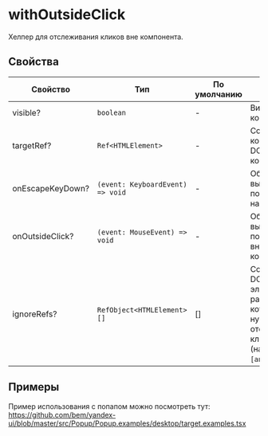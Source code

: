 # withOutsideClick

<!-- description:start -->
Хелпер для отслеживания кликов вне компонента.
<!-- description:end -->

## Свойства

<!-- props:start -->
| Свойство          | Тип                              | По умолчанию  | Описание                                                                                     |
| ----------------- | -------------------------------- | ------------- | -------------------------------------------------------------------------------------------- |
| visible?          | `boolean`                        | -             | Видимость компонента                                                                         |
| targetRef?        | `Ref<HTMLElement>`               | -             | Ссылка на корневой DOM-элемент компонента                                                    |
| onEscapeKeyDown?  | `(event: KeyboardEvent) => void` | -             | Обработчик, вызывающийся после нажатия на escape                                             |
| onOutsideClick?   | `(event: MouseEvent) => void`    | -             | Обработчик, вызывающийся после клика вне компонента                                          |
| ignoreRefs?       | `RefObject<HTMLElement>[]`       | []            | Ссылки на DOM-элементы, в рамках которых не нужно отслеживать клик (например, `[anchorRef]`) |
<!-- props:end -->

## Примеры

Пример использования с попапом можно посмотреть тут:
https://github.com/bem/yandex-ui/blob/master/src/Popup/Popup.examples/desktop/target.examples.tsx
